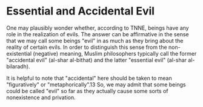Essential and Accidental Evil
=============================

One may plausibly wonder whether, according to TNNE, beings have any
role in the realization of evils. The answer can be affirmative in the
sense that we may call some beings "evil" in as much as they bring about
the reality of certain evils. In order to distinguish this sense from
the non-existential (negative) meaning, Muslim philosophers typically
call the former "accidental evil" (al-shar al-bithat) and the latter
"essential evil" (al-shar al-bilaradh).

It is helpful to note that "accidental" here should be taken to mean
"figuratively" or "metaphorically".13 So, we may admit that some beings
could be called "evil" so far as they actually cause some sorts of
nonexistence and privation.


